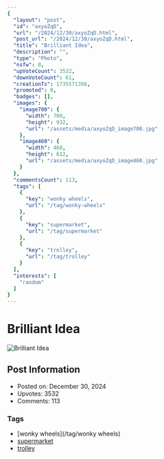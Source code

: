 ```yaml
---
{
  "layout": "post",
  "id": "axyoZqD",
  "url": "/2024/12/30/axyoZqD.html",
  "post_url": "/2024/12/30/axyoZqD.html",
  "title": "Brilliant Idea",
  "description": "",
  "type": "Photo",
  "nsfw": 0,
  "upVoteCount": 3532,
  "downVoteCount": 61,
  "creationTs": 1735571398,
  "promoted": 0,
  "badges": [],
  "images": {
    "image700": {
      "width": 700,
      "height": 932,
      "url": "/assets/media/axyoZqD_image700.jpg"
    },
    "image460": {
      "width": 460,
      "height": 612,
      "url": "/assets/media/axyoZqD_image460.jpg"
    }
  },
  "commentsCount": 113,
  "tags": [
    {
      "key": "wonky wheels",
      "url": "/tag/wonky-wheels"
    },
    {
      "key": "supermarket",
      "url": "/tag/supermarket"
    },
    {
      "key": "trolley",
      "url": "/tag/trolley"
    }
  ],
  "interests": [
    "random"
  ]
}
---
```


# Brilliant Idea

![Brilliant Idea](/assets/media/axyoZqD_image700.jpg)

## Post Information

- Posted on: December 30, 2024
- Upvotes: 3532
- Comments: 113

### Tags

- [wonky wheels](/tag/wonky wheels)
- [supermarket](/tag/supermarket)
- [trolley](/tag/trolley)
